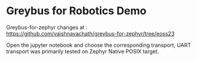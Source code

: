 # Greybus for Robotics Demo

Greybus-for-zephyr changes at : https://github.com/vaishnavachath/greybus-for-zephyr/tree/eoss23

Open the jupyter notebook and choose the corresponding transport, UART transport was primarily tested on Zephyr Native POSIX target.
